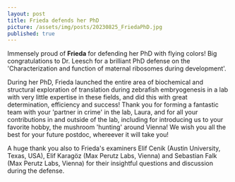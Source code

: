 ```yaml
---
layout: post
title: Frieda defends her PhD
picture: /assets/img/posts/20230825_FriedaPhD.jpg
published: true
---
```

Immensely proud of **Frieda** for defending her PhD with flying colors! Big congratulations to Dr. Leesch for a brilliant PhD defense on the 'Characterization and function of maternal ribosomes during development'. 

During her PhD, Frieda launched the entire area of biochemical and structural exploration of translation during zebrafish embryogenesis in a lab with very little expertise in these fields, and did this with great determination, efficiency and success! Thank you for forming a fantastic team with your 'partner in crime' in the lab, Laura, and for all your contributions in and outside of the lab, including for introducing us to your favorite hobby, the mushroom 'hunting' around Vienna! We wish you all the best for your future postdoc, whereever it will take you!

A huge thank you also to Frieda's examiners Elif Cenik (Austin University, Texas, USA), Elif Karagöz (Max Perutz Labs, Vienna) and Sebastian Falk (Max Perutz Labs, Vienna) for their insightful questions and discussion during the defense. 
